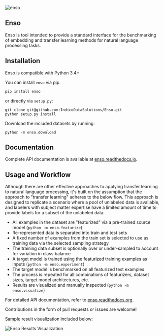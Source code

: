 ![enso](https://i.imgur.com/4Zrj23O.png)

Enso
----
Enso is tool intended to provide a standard interface for the benchmarking of embedding and transfer learning methods for natural language processing tasks.

Installation
------------
Enso is compatible with Python 3.4+.

You can install `enso` via pip:

```bash
pip install enso
```

or directly via `setup.py`:

```
git clone git@github.com:IndicoDataSolutions/Enso.git
python setup.py install
```

Download the included datasets by running:

```
python -m enso.download
```

Documentation
-------------
Complete API documentation is available at [enso.readthedocs.io](http://enso.readthedocs.io/en/latest/).

Usage and Workflow
------------------
Although there are other effective approaches to applying transfer learning to natural language processing, it's built on the assumption that the approach to "transfer learning" adheres to the below flow.  This approach is designed to replicate a scenario where a pool of unlabeled data is available, and labelers with subject matter expertise have a limited amount of time to provide labels for a subset of the unlabeled data.

- All examples in the dataset are "featurized" via a pre-trained source model (`python -m enso.featurize`)
- Re-represented data is separated into train and test sets
- A fixed number of examples from the train set is selected to use as training data via the selected sampling strategy
- The training data subset is optionally over or under-sampled to account for variation in class balance
- A target model is trained using the featurized training examples as inputs (`python -m enso.experiment`)
- The target model is benchmarked on all featurized test examples
- The process is repeated for all combinations of featurizers, dataset sizes, target model architectures, etc.
- Results are visualized and manually inspected (`python -m enso.visualize`)

For detailed API documentation, refer to [enso.readthedocs.org](https://enso.readthedocs.org).

Contributions in the form of pull requests or issues are welcome!

Sample result visualization included below:

![Enso Results Visualization](https://i.imgur.com/T3I1T7R.png)
